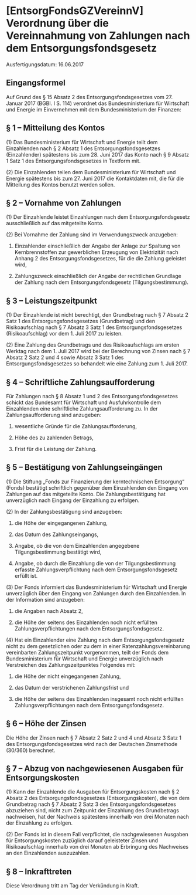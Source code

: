 # [EntsorgFondsGZVereinnV] Verordnung über die Vereinnahmung von Zahlungen nach dem Entsorgungsfondsgesetz

Ausfertigungsdatum: 16.06.2017

 

## Eingangsformel

Auf Grund des § 15 Absatz 2 des Entsorgungsfondsgesetzes vom 27. Januar 2017 (BGBl. I S. 114) verordnet das Bundesministerium für Wirtschaft und Energie im Einvernehmen mit dem Bundesministerium der Finanzen:


## § 1 – Mitteilung des Kontos

(1) Das Bundesministerium für Wirtschaft und Energie teilt dem Einzahlenden nach § 2 Absatz 1 des Entsorgungsfondsgesetzes (Einzahlender) spätestens bis zum 28. Juni 2017 das Konto nach § 9 Absatz 1 Satz 1 des Entsorgungsfondsgesetzes in Textform mit.

(2) Die Einzahlenden teilen dem Bundesministerium für Wirtschaft und Energie spätestens bis zum 27. Juni 2017 die Kontaktdaten mit, die für die Mitteilung des Kontos benutzt werden sollen.


## § 2 – Vornahme von Zahlungen

(1) Der Einzahlende leistet Einzahlungen nach dem Entsorgungsfondsgesetz ausschließlich auf das mitgeteilte Konto.

(2) Bei Vornahme der Zahlung sind im Verwendungszweck anzugeben:

1. Einzahlender einschließlich der Angabe der Anlage zur Spaltung von Kernbrennstoffen zur gewerblichen Erzeugung von Elektrizität nach Anhang 2 des Entsorgungsfondsgesetzes, für die die Zahlung geleistet wird,

2. Zahlungszweck einschließlich der Angabe der rechtlichen Grundlage der Zahlung nach dem Entsorgungsfondsgesetz (Tilgungsbestimmung).


## § 3 – Leistungszeitpunkt

(1) Der Einzahlende ist nicht berechtigt, den Grundbetrag nach § 7 Absatz 2 Satz 1 des Entsorgungsfondsgesetzes (Grundbetrag) und den Risikoaufschlag nach § 7 Absatz 3 Satz 1 des Entsorgungsfondsgesetzes (Risikoaufschlag) vor dem 1. Juli 2017 zu leisten.

(2) Eine Zahlung des Grundbetrags und des Risikoaufschlags am ersten Werktag nach dem 1. Juli 2017 wird bei der Berechnung von Zinsen nach § 7 Absatz 2 Satz 2 und 4 sowie Absatz 3 Satz 1 des Entsorgungsfondsgesetzes so behandelt wie eine Zahlung zum 1. Juli 2017.


## § 4 – Schriftliche Zahlungsaufforderung

Für Zahlungen nach § 8 Absatz 1 und 2 des Entsorgungsfondsgesetzes schickt das Bundesamt für Wirtschaft und Ausfuhrkontrolle dem Einzahlenden eine schriftliche Zahlungsaufforderung zu. In der Zahlungsaufforderung sind anzugeben:

1. wesentliche Gründe für die Zahlungsaufforderung,

2. Höhe des zu zahlenden Betrags,

3. Frist für die Leistung der Zahlung.


## § 5 – Bestätigung von Zahlungseingängen

(1) Die Stiftung „Fonds zur Finanzierung der kerntechnischen Entsorgung“ (Fonds) bestätigt schriftlich gegenüber dem Einzahlenden den Eingang von Zahlungen auf das mitgeteilte Konto. Die Zahlungsbestätigung hat unverzüglich nach Eingang der Einzahlung zu erfolgen.

(2) In der Zahlungsbestätigung sind anzugeben:

1. die Höhe der eingegangenen Zahlung,

2. das Datum des Zahlungseingangs,

3. Angabe, ob die von dem Einzahlenden angegebene Tilgungsbestimmung bestätigt wird,

4. Angabe, ob durch die Einzahlung die von der Tilgungsbestimmung erfasste Zahlungsverpflichtung nach dem Entsorgungsfondsgesetz erfüllt ist.

(3) Der Fonds informiert das Bundesministerium für Wirtschaft und Energie unverzüglich über den Eingang von Zahlungen durch den Einzahlenden. In der Information sind anzugeben:

1. die Angaben nach Absatz 2,

2. die Höhe der seitens des Einzahlenden noch nicht erfüllten Zahlungsverpflichtungen nach dem Entsorgungsfondsgesetz.

(4) Hat ein Einzahlender eine Zahlung nach dem Entsorgungsfondsgesetz nicht zu dem gesetzlichen oder zu dem in einer Ratenzahlungsvereinbarung vereinbarten Zahlungszeitpunkt vorgenommen, teilt der Fonds dem Bundesministerium für Wirtschaft und Energie unverzüglich nach Verstreichen des Zahlungszeitpunktes Folgendes mit:

1. die Höhe der nicht eingegangenen Zahlung,

2. das Datum der verstrichenen Zahlungsfrist und

3. die Höhe der seitens des Einzahlenden insgesamt noch nicht erfüllten Zahlungsverpflichtungen nach dem Entsorgungsfondsgesetz.


## § 6 – Höhe der Zinsen

Die Höhe der Zinsen nach § 7 Absatz 2 Satz 2 und 4 und Absatz 3 Satz 1 des Entsorgungsfondsgesetzes wird nach der Deutschen Zinsmethode (30/360) berechnet.


## § 7 – Abzug von nachgewiesenen Ausgaben für Entsorgungskosten

(1) Kann der Einzahlende die Ausgaben für Entsorgungskosten nach § 2 Absatz 2 des Entsorgungsfondsgesetzes (Entsorgungskosten), die von dem Grundbetrag nach § 7 Absatz 2 Satz 3 des Entsorgungsfondsgesetzes abzuziehen sind, nicht zum Zeitpunkt der Einzahlung des Grundbetrags nachweisen, hat der Nachweis spätestens innerhalb von drei Monaten nach der Einzahlung zu erfolgen.

(2) Der Fonds ist in diesem Fall verpflichtet, die nachgewiesenen Ausgaben für Entsorgungskosten zuzüglich darauf geleisteter Zinsen und Risikoaufschlag innerhalb von drei Monaten ab Erbringung des Nachweises an den Einzahlenden auszuzahlen.


## § 8 – Inkrafttreten

Diese Verordnung tritt am Tag der Verkündung in Kraft.
